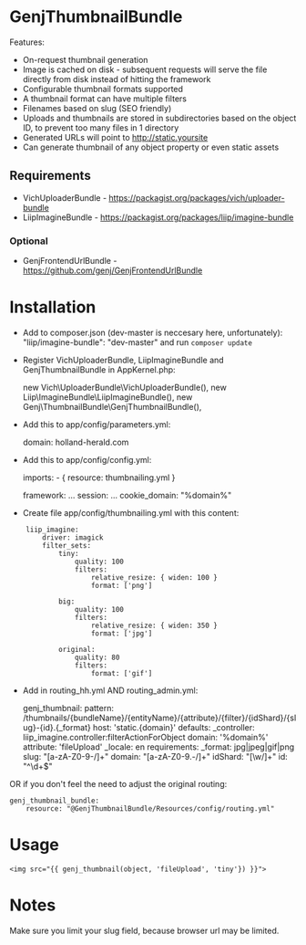 # GenjThumbnailBundle

Features:

* On-request thumbnail generation
* Image is cached on disk - subsequent requests will serve the file directly from disk instead of hitting the framework
* Configurable thumbnail formats supported
* A thumbnail format can have multiple filters
* Filenames based on slug (SEO friendly)
* Uploads and thumbnails are stored in subdirectories based on the object ID, to prevent too many files in 1 directory
* Generated URLs will point to http://static.yoursite
* Can generate thumbnail of any object property or even static assets


## Requirements

* VichUploaderBundle - https://packagist.org/packages/vich/uploader-bundle
* LiipImagineBundle - https://packagist.org/packages/liip/imagine-bundle


### Optional

* GenjFrontendUrlBundle - https://github.com/genj/GenjFrontendUrlBundle


# Installation

* Add to composer.json (dev-master is neccesary here, unfortunately): "liip/imagine-bundle": "dev-master" and run ```composer update```

* Register VichUploaderBundle, LiipImagineBundle and GenjThumbnailBundle in AppKernel.php:


    new Vich\UploaderBundle\VichUploaderBundle(),
    new Liip\ImagineBundle\LiipImagineBundle(),
    new Genj\ThumbnailBundle\GenjThumbnailBundle(),


* Add this to app/config/parameters.yml:


    domain: holland-herald.com


* Add this to app/config/config.yml:


    imports:
        - { resource: thumbnailing.yml }

    framework:
        ...
        session:
            ...
            cookie_domain: "%domain%"


* Create file app/config/thumbnailing.yml with this content:


```
    liip_imagine:   
        driver: imagick
        filter_sets:
            tiny:
                quality: 100
                filters:
                    relative_resize: { widen: 100 }
                    format: ['png']
                    
            big:
                quality: 100
                filters:
                    relative_resize: { widen: 350 }
                    format: ['jpg']

            original:
                quality: 80
                filters:
                    format: ['gif']
```


* Add in routing_hh.yml AND routing_admin.yml:


    genj_thumbnail:
        pattern: /thumbnails/{bundleName}/{entityName}/{attribute}/{filter}/{idShard}/{slug}-{id}.{_format}
        host: 'static.{domain}'
        defaults:
            _controller: liip_imagine.controller:filterActionForObject
            domain: '%domain%'
            attribute: 'fileUpload'
            _locale: en
        requirements:
            _format: jpg|jpeg|gif|png
            slug: "[a-zA-Z0-9\-\/]+"
            domain: "[a-zA-Z0-9\.\-\/]+"
            idShard: "[\w/]+"
            id: "^\d+$"

OR if you don't feel the need to adjust the original routing:

    genj_thumbnail_bundle:
        resource: "@GenjThumbnailBundle/Resources/config/routing.yml"

# Usage


    <img src="{{ genj_thumbnail(object, 'fileUpload', 'tiny'}) }}">


# Notes

Make sure you limit your slug field, because browser url may be limited.